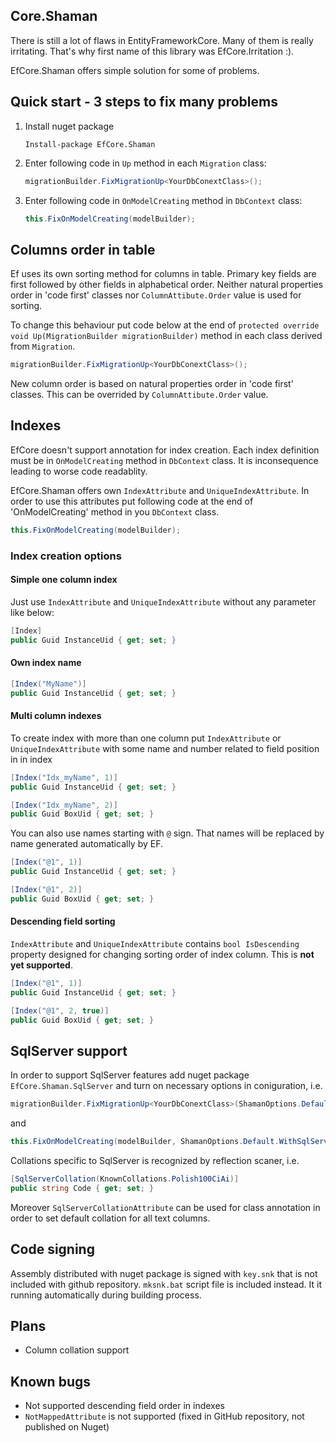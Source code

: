 ## Core.Shaman

There is still a lot of flaws in EntityFrameworkCore. Many of them is really irritating. That's why first name of this library was EfCore.Irritation :).

EfCore.Shaman offers simple solution for some of problems.

## Quick start - 3 steps to fix many problems

1. Install nuget package 	

    `Install-package EfCore.Shaman`

2. Enter following code in `Up` method in each `Migration` class:

    ````csharp
   migrationBuilder.FixMigrationUp<YourDbConextClass>();
   ````

3. Enter following code in `OnModelCreating` method in `DbContext` class:

   ````csharp
   this.FixOnModelCreating(modelBuilder);
   ````

## Columns order in table

Ef uses its own sorting method for columns in table. Primary key fields are first followed by other fields in alphabetical order. Neither natural properties order in 'code first' classes nor `ColumnAttibute.Order` value is used for sorting.

To change this behaviour put code below at the end of `protected override void Up(MigrationBuilder migrationBuilder)` method in each class derived from `Migration`.
````csharp
migrationBuilder.FixMigrationUp<YourDbConextClass>();
````

New column order is based on natural properties order in 'code first' classes. This can be overrided by `ColumnAttibute.Order` value.

## Indexes

EfCore doesn't support annotation for index creation. Each index definition must be in `OnModelCreating` method in `DbContext` class. It is inconsequence leading to worse code readablity. 

EfCore.Shaman offers own `IndexAttribute` and `UniqueIndexAttribute`. In order to use this attributes put following code at the end of 'OnModelCreating' method in you `DbContext` class.

````csharp
this.FixOnModelCreating(modelBuilder);
````

### Index creation options

#### Simple one column index

Just use `IndexAttribute` and `UniqueIndexAttribute` without any parameter like below:

````csharp
[Index]
public Guid InstanceUid { get; set; }
````

#### Own index name
````csharp
[Index("MyName")]
public Guid InstanceUid { get; set; }
````

#### Multi column indexes

To create index with more than one column put `IndexAttribute` or `UniqueIndexAttribute` with some name and number related to field position in in index

````csharp
[Index("Idx_myName", 1)]
public Guid InstanceUid { get; set; }

[Index("Idx_myName", 2)]
public Guid BoxUid { get; set; }
````

You can also use names starting with `@` sign. That names will be replaced by name generated automatically by EF. 

````csharp
[Index("@1", 1)]
public Guid InstanceUid { get; set; }

[Index("@1", 2)]
public Guid BoxUid { get; set; }
````

#### Descending field sorting

`IndexAttribute` and `UniqueIndexAttribute` contains `bool IsDescending` property designed for changing sorting order of index column. This is **not yet supported**. 

````csharp
[Index("@1", 1)]
public Guid InstanceUid { get; set; }

[Index("@1", 2, true)]
public Guid BoxUid { get; set; }
````

## SqlServer support

In order to support SqlServer features  add nuget package `EfCore.Shaman.SqlServer` and turn on necessary options in coniguration, i.e.

````csharp
migrationBuilder.FixMigrationUp<YourDbConextClass>(ShamanOptions.Default.WithSqlServer());
````
and

````csharp
this.FixOnModelCreating(modelBuilder, ShamanOptions.Default.WithSqlServer());
````
Collations specific to SqlServer is recognized by reflection scaner, i.e.

````csharp
[SqlServerCollation(KnownCollations.Polish100CiAi)]
public string Code { get; set; }
````

Moreover `SqlServerCollationAttribute` can be used for class annotation in order to set default collation for all text columns.


## Code signing
Assembly distributed with nuget package is signed with `key.snk` that is not included with github repository. `mksnk.bat` script file is included instead. It it running automatically during building process. 


## Plans

* Column collation support

## Known bugs

* Not supported descending field order in indexes
* `NotMappedAttribute` is not supported (fixed in GitHub repository, not published on Nuget)

